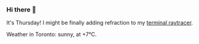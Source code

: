 ### Hi there :wave:

It's Thursday! I might be finally adding refraction to my [terminal raytracer](https://github.com/bewuethr/bash-raytracer).

Weather in Toronto: sunny, at +7°C.
